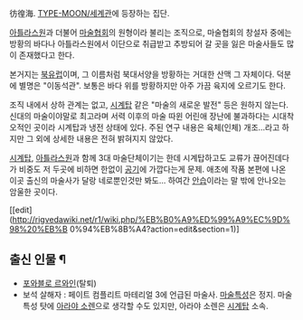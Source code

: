 彷徨海. [TYPE-MOON/세계관](TYPE-MOON/%EC%84%B8%EA%B3%84%EA%B4%80.md)에 등장하는 집단.

[아틀라스원](%EC%95%84%ED%8B%80%EB%9D%BC%EC%8A%A4%EC%9B%90.md)과 더불어
[마술협회](%EB%A7%88%EC%88%A0%ED%98%91%ED%9A%8C.md)의 원형이라 불리는 조직으로, 마술협회의 창설자
중에는 방황의 바다나 아틀라스원에서 이단으로 취급받고 추방되어 갈 곳을 잃은 마술사들도 많이 존재했다고 한다.

본거지는 [북유럽](%EB%B6%81%EC%9C%A0%EB%9F%BD.md)이며, 그 이름처럼 북대서양을 방황하는 거대한 산맥 그
자체이다. 덕분에 별명은 "이동석관". 보통은 바다 위를 방황하지만 아주 가끔 육지에 오르기도 한다.

조직 내에서 상하 관계는 없고, [시계탑](%EC%8B%9C%EA%B3%84%ED%83%91.md) 같은 "마술의 새로운 발전" 등은
원하지 않는다. 신대의 마술이야말로 최고라며 서력 이후의 마술 따윈 어린애 장난에 불과하다는 시대착오적인 곳이라 시계탑과 냉전 상태에 있다.
주된 연구 내용은 육체(인체) 개조...라고 하지만 그 외에 상세한 내용은 전혀 밝혀지지 않았다.

[시계탑](%EC%8B%9C%EA%B3%84%ED%83%91.md),
[아틀라스원](%EC%95%84%ED%8B%80%EB%9D%BC%EC%8A%A4%EC%9B%90.md)과 함께 3대 마술단체이기는 한데
시계탑하고도 교류가 끊어진데다가 비중도 저 두곳에 비하면 한없이 [공기](%EA%B3%B5%EA%B8%B0.md)에 가깝다는게 문제.
애초에 작품 본편에 나온 이곳 출신의 마술사가 달랑 네로뿐인것만 봐도... 하여간
[안습](%EC%95%88%EC%8A%B5.md)이라는 말 밖에 안나오는 암울한 곳이다.

[[edit](http://rigvedawiki.net/r1/wiki.php/%EB%B0%A9%ED%99%A9%EC%9D%98%20%EB%B
0%94%EB%8B%A4?action=edit&section=1)]

## 출신 인물 ¶

  * [포와블로 르와인](%EB%84%A4%EB%A1%9C%20%EC%B9%B4%EC%98%A4%EC%8A%A4.md)(탈퇴)
  * 보석 살해자 : 페이트 컴플리트 마테리얼 3에 언급된 마술사. [마술특성](%EB%A7%88%EC%88%A0%ED%8A%B9%EC%84%B1.md)은 정지. 마술특성 탓에 [아라야 소렌](%EC%95%84%EB%9D%BC%EC%95%BC%20%EC%86%8C%EB%A0%8C.md)으로 생각할 수도 있지만, 아라야 소렌은 [시계탑](%EC%8B%9C%EA%B3%84%ED%83%91.md) 소속.

